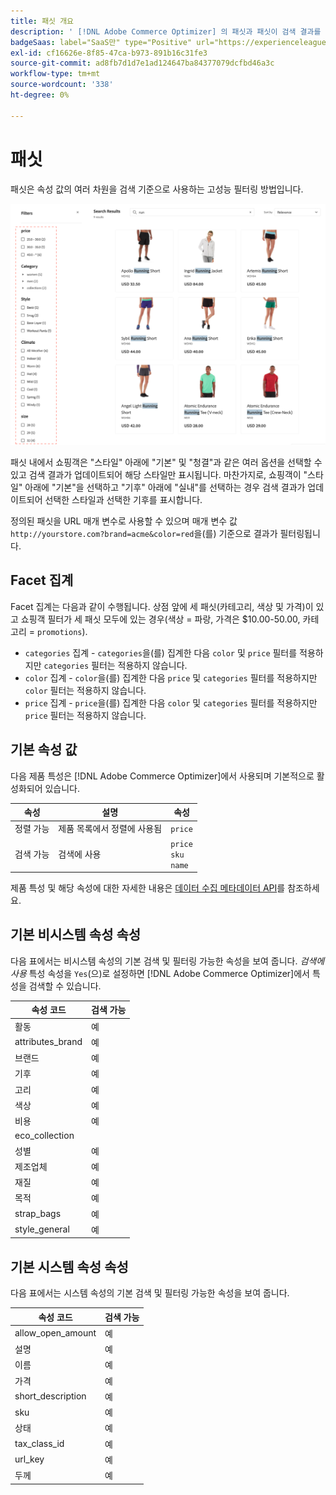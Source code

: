 ```yaml
---
title: 패싯 개요
description: ' [!DNL Adobe Commerce Optimizer] 의 패싯과 패싯이 검색 결과를 개선하는 방법에 대해 알아봅니다.'
badgeSaas: label="SaaS만" type="Positive" url="https://experienceleague.adobe.com/ko/docs/commerce/user-guides/product-solutions" tooltip="Adobe Commerce as a Cloud Service 및 Adobe Commerce Optimizer 프로젝트에만 적용됩니다(Adobe 관리 SaaS 인프라)."
exl-id: cf16626e-8f85-47ca-b973-891b16c31fe3
source-git-commit: ad8fb7d1d7e1ad124647ba84377079dcfbd46a3c
workflow-type: tm+mt
source-wordcount: '338'
ht-degree: 0%

---
```


# 패싯

패싯은 속성 값의 여러 차원을 검색 기준으로 사용하는 고성능 필터링 방법입니다.

![필터링된 검색 결과](../../assets/storefront-search-results-run.png)

패싯 내에서 쇼핑객은 &quot;스타일&quot; 아래에 &quot;기본&quot; 및 &quot;청결&quot;과 같은 여러 옵션을 선택할 수 있고 검색 결과가 업데이트되어 해당 스타일만 표시됩니다. 마찬가지로, 쇼핑객이 &quot;스타일&quot; 아래에 &quot;기본&quot;을 선택하고 &quot;기후&quot; 아래에 &quot;실내&quot;를 선택하는 경우 검색 결과가 업데이트되어 선택한 스타일과 선택한 기후를 표시합니다.

정의된 패싯을 URL 매개 변수로 사용할 수 있으며 매개 변수 값 `http://yourstore.com?brand=acme&color=red`을(를) 기준으로 결과가 필터링됩니다.

## Facet 집계

Facet 집계는 다음과 같이 수행됩니다. 상점 앞에 세 패싯(카테고리, 색상 및 가격)이 있고 쇼핑객 필터가 세 패싯 모두에 있는 경우(색상 = 파랑, 가격은 $10.00-50.00, 카테고리 = `promotions`).

- `categories` 집계 - `categories`을(를) 집계한 다음 `color` 및 `price` 필터를 적용하지만 `categories` 필터는 적용하지 않습니다.
- `color` 집계 - `color`을(를) 집계한 다음 `price` 및 `categories` 필터를 적용하지만 `color` 필터는 적용하지 않습니다.
- `price` 집계 - `price`을(를) 집계한 다음 `color` 및 `categories` 필터를 적용하지만 `price` 필터는 적용하지 않습니다.

## 기본 속성 값

다음 제품 특성은 [!DNL Adobe Commerce Optimizer]에서 사용되며 기본적으로 활성화되어 있습니다.

| 속성 | 설명 | 속성 |
|---|---|---|
| 정렬 가능 | 제품 목록에서 정렬에 사용됨 | `price` |
| 검색 가능 | 검색에 사용 | `price` <br />`sku`<br />`name` |

제품 특성 및 해당 속성에 대한 자세한 내용은 [데이터 수집 메타데이터 API](https://developer.adobe.com/commerce/services/optimizer/data-ingestion/#metadata)를 참조하세요.

## 기본 비시스템 속성 속성

다음 표에서는 비시스템 속성의 기본 검색 및 필터링 가능한 속성을 보여 줍니다. *검색에 사용* 특성 속성을 `Yes`(으)로 설정하면 [!DNL Adobe Commerce Optimizer]에서 특성을 검색할 수 있습니다.

| 속성 코드 | 검색 가능 |
|--- |--- |
| 활동 | 예 |
| attributes_brand | 예 |
| 브랜드 | 예 |
| 기후 | 예 |
| 고리 | 예 |
| 색상 | 예 |
| 비용 | 예 |
| eco_collection |
| 성별 | 예 |
| 제조업체 | 예 |
| 재질 | 예 |
| 목적 | 예 |
| strap_bags | 예 |
| style_general | 예 |

## 기본 시스템 속성 속성

다음 표에서는 시스템 속성의 기본 검색 및 필터링 가능한 속성을 보여 줍니다.

| 속성 코드 | 검색 가능 |
|--- |--- |
| allow_open_amount | 예 |
| 설명 | 예 |
| 이름 | 예 |
| 가격 | 예 |
| short_description | 예 |
| sku | 예 |
| 상태 | 예 |
| tax_class_id | 예 |
| url_key | 예 |
| 두께 | 예 |
